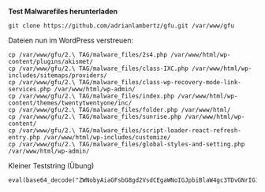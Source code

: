 **Test Malwarefiles herunterladen**

    git clone https://github.com/adrianlambertz/gfu.git /var/www/gfu

Dateien nun im WordPress verstreuen:

    cp /var/www/gfu/2.\ TAG/malware_files/2s4.php /var/www/html/wp-content/plugins/akismet/
    cp /var/www/gfu/2.\ TAG/malware_files/class-IXC.php /var/www/html/wp-includes/sitemaps/providers/
    cp /var/www/gfu/2.\ TAG/malware_files/class-wp-recovery-mode-link-services.php /var/www/html/wp-admin/
    cp /var/www/gfu/2.\ TAG/malware_files/index.php /var/www/html/wp-content/themes/twentytwentyone/inc/
    cp /var/www/gfu/2.\ TAG/malware_files/folder.php /var/www/html/
    cp /var/www/gfu/2.\ TAG/malware_files/sunrise.php /var/www/html/wp-content/
    cp /var/www/gfu/2.\ TAG/malware_files/script-loader-react-refresh-entry.php /var/www/html/wp-includes/customize/
    cp /var/www/gfu/2.\ TAG/malware_files/global-styles-and-setting.php /var/www/html/wp-admin/



Kleiner Teststring (Übung)

    eval(base64_decode("ZWNobyAiaGFsbG8gd2VsdCEgaWNoIGJpbiBlaW4gc3TDvGNrIG1hbHdhcmUhIjs="));